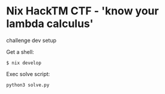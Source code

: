 # Nix HackTM CTF - 'know your lambda calculus'

challenge dev setup

Get a shell:

```
$ nix develop
```

Exec solve script:

```
python3 solve.py
```
